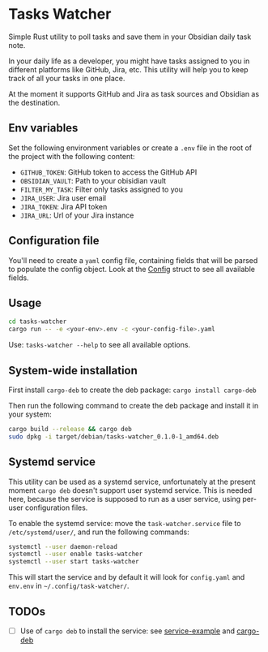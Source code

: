 # Tasks Watcher

Simple Rust utility to poll tasks and save them in your Obsidian daily task note.

In your daily life as a developer, you might have tasks assigned to you in different platforms like GitHub, Jira, etc. This utility will help you to keep track of all your tasks in one place.

At the moment it supports GitHub and Jira as task sources and Obsidian as the destination.

## Env variables
Set the following environment variables or create a `.env` file in the root of the project with the following content:
- `GITHUB_TOKEN`: GitHub token to access the GitHub API
- `OBSIDIAN_VAULT`: Path to your obisidian vault
- `FILTER_MY_TASK`: Filter only tasks assigned to you
- `JIRA_USER`: Jira user email
- `JIRA_TOKEN`: Jira API token
- `JIRA_URL`: Url of your Jira instance

## Configuration file
You'll need to create a `yaml` config file,
containing fields that will be parsed to populate the config object. Look at the [Config](src/config.rs) struct to see all available fields.

## Usage
```bash
cd tasks-watcher
cargo run -- -e <your-env>.env -c <your-config-file>.yaml
```

Use: `tasks-watcher --help` to see all available options.

## System-wide installation
First install `cargo-deb` to create the deb package:
`cargo install cargo-deb`

Then run the following command to create the deb package and install it in your system:
```bash
cargo build --release && cargo deb
sudo dpkg -i target/debian/tasks-watcher_0.1.0-1_amd64.deb
```

## Systemd service
This utility can be used as a systemd service, unfortunately at the present moment `cargo deb` doesn't support user systemd service. This is needed here, because the service is supposed to run as a user service, using per-user configuration files.

To enable the systemd service: move the `task-watcher.service` file to `/etc/systemd/user/`, and run the following commands:
```bash
systemctl --user daemon-reload
systemctl --user enable tasks-watcher
systemctl --user start tasks-watcher
```
This will start the service and by default it will look for `config.yaml` and `env.env` in `~/.config/task-watcher/`.

## TODOs
- [ ] Use of `cargo deb` to install the service: see [service-example](https://github.com/vasilakisfil/hello.service/tree/master) and [cargo-deb](https://github.com/kornelski/cargo-deb)
